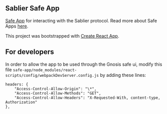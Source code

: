 ## Sablier Safe App

[Safe App](https://gnosis-safe.io/) for interacting with the Sablier protocol. Read more about Safe Apps [here](https://docs.gnosis.io/safe/docs/sdks_safe_apps/).

This project was bootstrapped with [Create React App](https://github.com/facebook/create-react-app).

## For developers

In order to allow the app to be used through the Gnosis safe ui, modify this file `safe-app/node_modules/react-scripts/config/webpackDevServer.config.js` by adding these lines:

```
headers: {
    "Access-Control-Allow-Origin": "\*",
    "Access-Control-Allow-Methods": "GET",
    "Access-Control-Allow-Headers": "X-Requested-With, content-type, Authorization"
},
```

